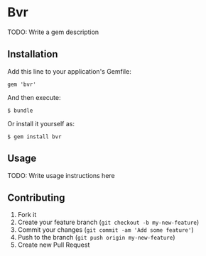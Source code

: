 # Bvr

TODO: Write a gem description

## Installation

Add this line to your application's Gemfile:

    gem 'bvr'

And then execute:

    $ bundle

Or install it yourself as:

    $ gem install bvr

## Usage

TODO: Write usage instructions here

## Contributing

1. Fork it
2. Create your feature branch (`git checkout -b my-new-feature`)
3. Commit your changes (`git commit -am 'Add some feature'`)
4. Push to the branch (`git push origin my-new-feature`)
5. Create new Pull Request
